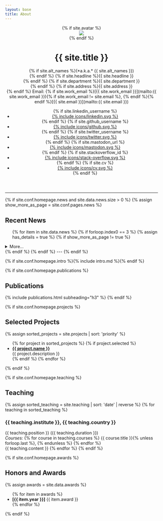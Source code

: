 ```yaml
---
layout: base
title: About
---
```


<!-- BEGIN Header -->
<header>
  {% if site.avatar %}
  <div class="logo-container">
    <img class="logo middle" src="{{ site.avatar | absolute_url }}" />
  </div>
  {% endif %}

  <div class="author-container" style="flex: 1;">
    <h1>{{ site.title }}</h1>
    <p class="no-margin-top no-margin-bottom" markdown="span">
{% if site.alt_names %}(*a.k.a.* {{ site.alt_names }})<br>{% endif %}
{% if site.headline %}{{ site.headline }}<br>{% endif %}
{% if site.department %}{{ site.department }}<br>{% endif %}
{% if site.address %}{{ site.address }}<br>{% endif %}
Email: {% if site.work_email %}[{{ site.work_email }}](mailto:{{ site.work_email }}){% if site.work_email != site.email %}, {% endif %}{% endif %}[{{ site.email }}](mailto:{{ site.email }})
  </p>
    <ul class="icon-list no-margin-top">
      {% if site.linkedin_username %}<li><a href="https://www.linkedin.com/in/{{ site.linkedin_username }}" title="LinkedIn" target="_blank" rel="noreferrer">{% include icons/linkedin.svg %}</a></li>{% endif %}
      {% if site.github_username %}<li><a href="https://github.com/{{ site.github_username }}" title="GitHub" target="_blank" rel="noreferrer">{% include icons/github.svg %}</a></li>{% endif %}
      {% if site.twitter_username %}<li><a href="https://twitter.com/{{ site.twitter_username }}" title="Twitter" target="_blank" rel="noreferrer">{% include icons/twitter.svg %}</a></li>{% endif %}
      {% if site.mastodon_url %}<li><a href="{{ site.mastodon_url }}" title="Mastodon" target="_blank" rel="noreferrer">{% include icons/mastodon.svg %}</a></li>{% endif %}
      {% if site.stackoverflow_id %}<li><a href="https://stackoverflow.com/users/{{ site.stackoverflow_id }}" title="Stack Overflow" target="_blank" rel="noreferrer">{% include icons/stack-overflow.svg %}</a></li>{% endif %}
      {% if site.cv %}<li><a href="{{ site.cv }}" title="CV" target="_blank" rel="noreferrer">{% include icons/cv.svg %}</a></li>{% endif %}
    </ul>
  </div>
</header>

---
<!-- END Header -->


<!-- BEGIN Recent News -->
{% if site.conf.homepage.news and site.data.news.size > 0 %}
{% assign show_more_as_page = site.conf.pages.news %}
## Recent News
<ul>
{% for item in site.data.news %}
  {% if forloop.index0 == 3 %}
  {% assign has_details = true %}
  {% if show_more_as_page != true %}
</ul>

<details markdown="block">
  <summary>More…</summary>

<ul>
  {% endif %}
  {% endif %}
  {% if has_details != true or show_more_as_page != true %}
  <li markdown="span"><b>[{{ item.year }}]</b> {{ item.news }}</li>
  {% endif %}
{% endfor %}
</ul>

{% if has_details %}
{% if show_more_as_page %}
<div><a href="{{ "/news" | relative_url }}">More…</a></div>
{% else %}
</details>
{% endif %}
{% endif %}
---
{% endif %}
<!-- END Recent News -->


<!-- BEGIN Intro -->
{% if site.conf.homepage.intro %}{% include intro.md %}{% endif %}
<!-- END Intro -->


<!-- BEGIN Publications -->
{% if site.conf.homepage.publications %}
## Publications
{% include publications.html subheading="h3" %}
{% endif %}
<!-- END Publications -->


<!-- BEGIN Projects -->
{% if site.conf.homepage.projects %}
## Selected Projects
{% assign sorted_projects = site.projects | sort: 'priority' %}
<ul>
{% for project in sorted_projects %}
{% if project.selected %}
  <li><a href="{{ project.link }}"><strong>{{ project.name }}</strong></a><br>{{ project.description }}</li>
{% endif %}
{% endfor %}
</ul>
{% endif %}
<!-- END Projects -->


<!-- BEGIN Teaching -->
{% if site.conf.homepage.teaching %}
## Teaching
{% assign sorted_teaching = site.teaching | sort: 'date' | reverse %}
{% for teaching in sorted_teaching %}
### **{{ teaching.institute }}**, {{ teaching.country }}
<div>
{{ teaching.position }} ({{ teaching.duration }})<br>
<em>Courses:</em> {% for course in teaching.courses %}
  {{ course.title }}{% unless forloop.last %}, {% endunless %}
{% endfor %}
</div>
{{ teaching.content }}
{% endfor %}
{% endif %}
<!-- END Teaching -->


<!-- BEGIN Honors and Awards -->
{% if site.conf.homepage.awards %}
## Honors and Awards
{% assign awards = site.data.awards %}
<ul>
{% for item in awards %}
<li markdown="span"><b>[{{ item.year }}]</b> {{ item.award }}</li>
{% endfor %}
</ul>
{% endif %}
<!-- END Honors and Awards -->
